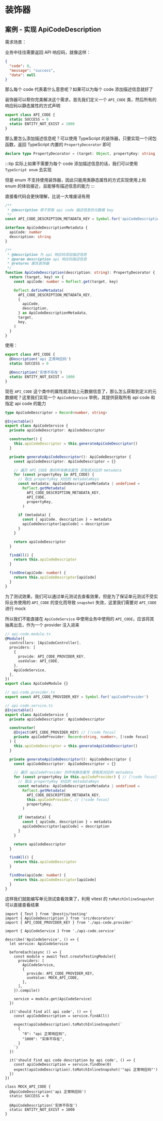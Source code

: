 # 装饰器

## 案例 - 实现 ApiCodeDescription

需求场景：

业务中往往需要返回 API 响应码，就像这样：

```json
{
  "code": 0,
  "message": "success",
  "data": null
}
```

那么每个 code 代表着什么意思呢？如果可以为每个 code 添加描述信息就好了

装饰器可以帮你完美解决这个需求，首先我们定义一个 `API_CODE` 类，然后所有的响应码以静态属性的方式声明

```TypeScript
export class API_CODE {
  static SUCCESS = 0
  static ENTITY_NOT_EXIST = 1000
}
```

那么要怎么添加描述信息呢？可以使用 TypeScript 的装饰器，只要实现一个闭包函数，返回 TypeScript 内置的 `PropertyDecorator` 即可

```TypeScript
declare type PropertyDecorator = (target: Object, propertyKey: string | symbol) => void;
```

:::tip
实际上如果不需要为每个 code 添加描述信息的话，我们可以使用 `TypeScript enum` 去实现

但是 enum 不支持使用装饰器，因此只能用类静态属性的方式实现使用上和 enum 的体验接近，且能够有描述信息的能力
:::

直接看代码会更快理解，比说一大堆废话有用

```TypeScript
/**
 * @description 用于获取 api code 描述信息的元数据 key
 */
const API_CODE_DESCRIPTION_METADATA_KEY = Symbol.for('apiCodeDescription')

interface ApiCodeDescriptionMetadata {
  apiCode: number
  description: string
}

/**
 * @description 为 api 响应码添加描述信息
 * @param description api 响应码描述信息
 * @returns 属性装饰器
 */
function ApiCodeDescription(description: string): PropertyDecorator {
  return (target, key) => {
    const apiCode: number = Reflect.get(target, key)

    Reflect.defineMetadata(
      API_CODE_DESCRIPTION_METADATA_KEY,
      {
        apiCode,
        description,
      } as ApiCodeDescriptionMetadata,
      target,
      key,
    )
  }
}
```

使用：

```TypeScript
export class API_CODE {
  @Description('api 正常响应码')
  static SUCCESS = 0

  @Description('实体不存在')
  static ENTITY_NOT_EXIST = 1000
}
```

现在 `API_CODE` 这个类中的属性就添加上元数据信息了，那么怎么获取到定义的元数据呢？这里我们实现一个 `ApiCodeService` 举例，其提供获取所有 api code 和指定 api code 的能力

```TypeScript
type ApiCodeDescriptor = Record<number, string>

@Injectable()
export class ApiCodeService {
  private apiCodeDescriptor: ApiCodeDescriptor

  constructor() {
    this.apiCodeDescriptor = this.generateApiCodeDescriptor()
  }

  private generateApiCodeDescriptor(): ApiCodeDescriptor {
    const apiCodeDescriptor: ApiCodeDescriptor = {}

    // 遍历 API_CODE 类的所有静态属性 获取其对应的 metadata
    for (const propertyKey in API_CODE) {
      // 取出 propertyKey 对应的 metadataKeys
      const metadata: ApiCodeDescriptionMetadata | undefined =
        Reflect.getMetadata(
          API_CODE_DESCRIPTION_METADATA_KEY,
          API_CODE,
          propertyKey,
        )

      if (metadata) {
        const { apiCode, description } = metadata
        apiCodeDescriptor[apiCode] = description
      }
    }

    return apiCodeDescriptor
  }

  findAll() {
    return this.apiCodeDescriptor
  }

  findOne(apiCode: number) {
    return this.apiCodeDescriptor[apiCode]
  }
}
```

为了测试效果，我们可以通过单元测试去查看效果，但是为了保证单元测试不受实际业务使用的 `API_CODE` 的变化而导致 `snapshot` 失效，这里我们需要对 `API_CODE` 进行 mock

所以我们不能直接在 `ApiCodeService` 中使用业务中使用的 `API_CODE`，应该将其抽离出去，作为一个 provider 注入进来

```TypeScript
// api-code.module.ts
@Module({
  controllers: [ApiCodeController],
  providers: [
    {
      provide: API_CODE_PROVIDER_KEY,
      useValue: API_CODE,
    },
    ApiCodeService,
  ],
})
export class ApiCodeModule {}

// api-code.provider.ts
export const API_CODE_PROVIDER_KEY = Symbol.for('apiCodeProvider')

// api-code.service.ts
@Injectable()
export class ApiCodeService {
  private apiCodeDescriptor: ApiCodeDescriptor

  constructor(
    @Inject(API_CODE_PROVIDER_KEY) // [!code focus]
    private apiCodeProvider: Record<string, number>, [!code focus]
  ) {
    this.apiCodeDescriptor = this.generateApiCodeDescriptor()
  }

  private generateApiCodeDescriptor(): ApiCodeDescriptor {
    const apiCodeDescriptor: ApiCodeDescriptor = {}

    // 遍历 apiCodeProvider 的所有静态属性 获取其对应的 metadata
    for (const propertyKey in this.apiCodeProvider) { // [!code focus]
      // 取出 propertyKey 对应的 metadataKeys
      const metadata: ApiCodeDescriptionMetadata | undefined =
        Reflect.getMetadata(
          API_CODE_DESCRIPTION_METADATA_KEY,
          this.apiCodeProvider, // [!code focus]
          propertyKey,
        )

      if (metadata) {
        const { apiCode, description } = metadata
        apiCodeDescriptor[apiCode] = description
      }
    }

    return apiCodeDescriptor
  }

  findAll() {
    return this.apiCodeDescriptor
  }

  findOne(apiCode: number) {
    return this.apiCodeDescriptor[apiCode]
  }
}
```

这样我们就能编写单元测试查看效果了，利用 vitest 的 `toMatchInlineSnapshot` 可以直接查看结果

```TypeScript{28-31,37}
import { Test } from '@nestjs/testing'
import { ApiCodeDescription } from 'src/decorators'
import { API_CODE_PROVIDER_KEY } from './api-code.provider'

import { ApiCodeService } from './api-code.service'

describe('ApiCodeService', () => {
  let service: ApiCodeService

  beforeEach(async () => {
    const module = await Test.createTestingModule({
      providers: [
        ApiCodeService,
        {
          provide: API_CODE_PROVIDER_KEY,
          useValue: MOCK_API_CODE,
        },
      ],
    }).compile()

    service = module.get(ApiCodeService)
  })

  it('should find all api code', () => {
    const apiCodeDescription = service.findAll()

    expect(apiCodeDescription).toMatchInlineSnapshot(`
      {
        "0": "api 正常响应码",
        "1000": "实体不存在",
      }
    `)
  })

  it('should find api code description by api code', () => {
    const apiCodeDescription = service.findOne(0)
    expect(apiCodeDescription).toMatchInlineSnapshot('"api 正常响应码"')
  })
})

class MOCK_API_CODE {
  @ApiCodeDescription('api 正常响应码')
  static SUCCESS = 0

  @ApiCodeDescription('实体不存在')
  static ENTITY_NOT_EXIST = 1000
}
```
